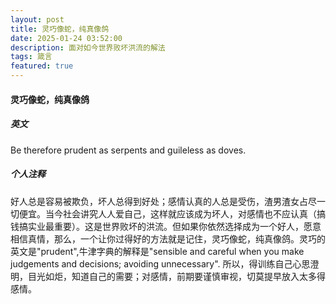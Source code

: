 ```yaml
---
layout: post
title: 灵巧像蛇，纯真像鸽
date: 2025-01-24 03:52:00
description: 面对如今世界败坏洪流的解法
tags: 箴言
featured: true
---
```


#### 灵巧像蛇，纯真像鸽

>

##### 英文

Be therefore prudent as serpents and guileless as doves.

>

##### 个人注释

好人总是容易被欺负，坏人总得到好处；感情认真的人总是受伤，渣男渣女占尽一切便宜。当今社会讲究人人爱自己，这样就应该成为坏人，对感情也不应认真（搞钱搞实业最重要）。这是世界败坏的洪流。但如果你依然选择成为一个好人，愿意相信真情，那么，一个让你过得好的方法就是记住，灵巧像蛇，纯真像鸽。灵巧的英文是"prudent",牛津字典的解释是"sensible and careful when you make judgements and decisions; avoiding unnecessary". 所以，得训练自己心思澄明，目光如炬，知道自己的需要；对感情，前期要谨慎审视，切莫提早放入太多得感情。
